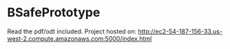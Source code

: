 # BSafePrototype
Read the pdf/odt included.
Project hosted on:
http://ec2-54-187-156-33.us-west-2.compute.amazonaws.com:5000/index.html
